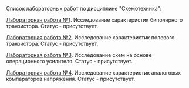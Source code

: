 Список лабораторных работ по дисциплине "Схемотехника":

[Лабораторная работа №1](https://github.com/oooNAKooo/BSUIR/tree/main/5%20sem/ShemT/lab_1). Исследование характеристик биполярного транзистора. Статус - присутствует.

[Лабораторная работа №2](https://github.com/oooNAKooo/BSUIR/tree/main/5%20sem/ShemT/lab_2). Исследование характеристик полевого транзистора. Статус - присутствует.

[Лабораторная работа №3](https://github.com/oooNAKooo/BSUIR/tree/main/5%20sem/ShemT/lab_3). Исследование схем на основе операционного усилителя. Статус - присутствует.

[Лабораторная работа №4](https://github.com/oooNAKooo/BSUIR/tree/main/5%20sem/ShemT/lab_4). Исследование характеристик аналоговых компараторов напряжения. Статус - присутствует.
